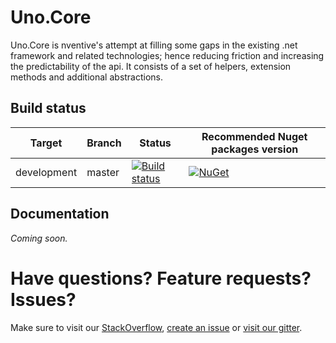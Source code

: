 # Uno.Core

Uno.Core is nventive's attempt at filling some gaps in the existing .net framework and related technologies; hence reducing friction
and increasing the predictability of the api. It consists of a set of helpers, extension methods and additional abstractions.

## Build status

| Target | Branch | Status | Recommended Nuget packages version |
| ------ | ------ | ------ | ------ |
| development | master |[![Build status](https://ci.appveyor.com/api/projects/status/2h6icw8bwdvf2x68/branch/master?svg=true)](https://ci.appveyor.com/project/nventivedevops/uno-core/branch/master) | [![NuGet](https://img.shields.io/nuget/v/Uno.Core.svg)](https://www.nuget.org/packages/Uno.Core/) |

## Documentation
_Coming soon._

# Have questions? Feature requests? Issues?

Make sure to visit our [StackOverflow](https://stackoverflow.com/questions/tagged/uno-platform), [create an issue](https://github.com/nventive/Uno.SourceGeneration/issues) or [visit our gitter](https://gitter.im/uno-platform/Lobby).